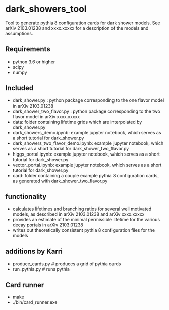 # dark_showers_tool

Tool to generate pythia 8 configuration cards for dark shower models. See arXiv 2103.01238 and xxxx.xxxxx for a description of the models and assumptions.

## Requirements
- python 3.6 or higher
- scipy
- numpy

## Included
- dark_shower.py : python package corresponding to the one flavor model in arXiv 2103.01238
- dark_shower_two_flavor.py : python package corresponding to the two flavor model in arXiv xxxx.xxxxx
- data: folder containing lifetime grids which are interpolated by dark_shower.py
- dark_showers_demo.ipynb: example jupyter notebook, which serves as a short tutorial for dark_shower.py
- dark_showers_two_flavor_demo.ipynb: example jupyter notebook, which serves as a short tutorial for dark_shower_two_flavor.py
- higgs_portal.ipynb: example jupyter notebook, which serves as a short tutorial for dark_shower.py
- vector_portal.ipynb: example jupyter notebook, which serves as a short tutorial for dark_shower.py
- card: folder containing a couple example pythia 8 configuration cards, as generated with dark_shower_two_flavor.py

## functionality
- calculates lifetimes and branching ratios for several well motivated models, as described in arXiv 2103.01238 and arXiv xxxx.xxxxx
- provides an estimate of the minimal permissible lifetime for the various decay portals in arXiv 2103.01238
- writes out theoretically consistent pythia 8 configuration files for the models

## additions by Karri
- produce_cards.py # produces a grid of pythia cards
- run_pythia.py # runs pythia


## Card runner
- make
- ./bin/card_runner.exe <pythiaCard> <outFileName> <maxEvents>